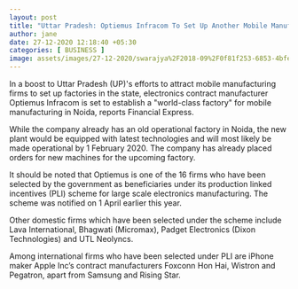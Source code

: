 ```yaml
---
layout: post
title: "Uttar Pradesh: Optiemus Infracom To Set Up Another Mobile Manufacturing Factory In Noida"
author: jane 
date: 27-12-2020 12:18:40 +05:30 
categories: [ BUSINESS ] 
image: assets/images/27-12-2020/swarajya%2F2018-09%2F0f81f253-6853-4bfe-b243-f06fb3f2bf11%2F6130358a_a1b8_42eb_9365_a1b131a7019a.jpg
---
```

In a boost to Uttar Pradesh (UP)'s efforts to attract mobile manufacturing firms to set up factories in the state, electronics contract manufacturer Optiemus Infracom is set to establish a "world-class factory" for mobile manufacturing in Noida, reports Financial Express.

While the company already has an old operational factory in Noida, the new plant would be equipped with latest technologies and will most likely be made operational by 1 February 2020. The company has already placed orders for new machines for the upcoming factory.

It should be noted that Optiemus is one of the 16 firms who have been selected by the government as beneficiaries under its production linked incentives (PLI) scheme for large scale electronics manufacturing. The scheme was notified on 1 April earlier this year.

Other domestic firms which have been selected under the scheme include Lava International, Bhagwati (Micromax), Padget Electronics (Dixon Technologies) and UTL Neolyncs.

Among international firms who have been selected under PLI are iPhone maker Apple Inc’s contract manufacturers Foxconn Hon Hai, Wistron and Pegatron, apart from Samsung and Rising Star.